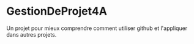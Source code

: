 # GestionDeProjet4A
Un projet pour mieux comprendre comment utiliser github et l'appliquer dans autres projets.
